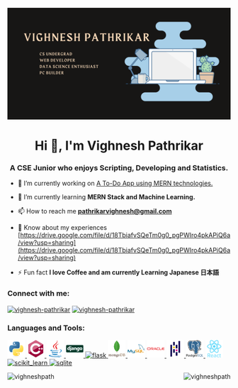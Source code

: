 ![MasterHead](https://raw.githubusercontent.com/VighneshPath/VighneshPath/main/readme_header.png)
<h1 align="center">Hi 👋, I'm Vighnesh Pathrikar</h1>
<h3 align="center">A CSE Junior who enjoys Scripting, Developing and Statistics.</h3>


- 🔭 I’m currently working on [A To-Do App using MERN technologies.](https://github.com/VighneshPath/MERN_ToDo)

- 🌱 I’m currently learning **MERN Stack and Machine Learning.**

- 📫 How to reach me **pathrikarvighnesh@gmail.com**

- 📄 Know about my experiences [https://drive.google.com/file/d/18TbiafvSQeTm0g0_pgPWIro4pkAPiQ6a/view?usp=sharing](https://drive.google.com/file/d/18TbiafvSQeTm0g0_pgPWIro4pkAPiQ6a/view?usp=sharing)

- ⚡ Fun fact **I love Coffee and am currently Learning Japanese 日本語**

<h3 align="left">Connect with me:</h3>
<p align="left">
<a href="https://linkedin.com/in/vighnesh-pathrikar" target="blank"><img align="center" src="https://cdn-icons-png.flaticon.com/512/174/174857.png" alt="vighnesh-pathrikar" height="30" width="30" /></a>
  <a href="mailto:pathrikarvighnesh@gmail.com"><img align="center" src="https://cdn-icons.flaticon.com/png/512/2875/premium/2875435.png?token=exp=1636960404~hmac=4ffb1e347a725918f26b3ff51900f8e1" alt="vighnesh-pathrikar" height="30" width="30" /></a>
</p>

<h3 align="left">Languages and Tools:</h3>

<p align="left"> <a href="https://www.python.org" target="_blank" rel="noreferrer"> <img src="https://raw.githubusercontent.com/devicons/devicon/master/icons/python/python-original.svg" alt="python" width="40" height="40"/> </a>  <a href="https://www.w3schools.com/cpp/" target="_blank" rel="noreferrer"> <img src="https://raw.githubusercontent.com/devicons/devicon/master/icons/cplusplus/cplusplus-original.svg" alt="cplusplus" width="40" height="40"/> </a> <a href="https://www.java.com" target="_blank" rel="noreferrer"> <img src="https://raw.githubusercontent.com/devicons/devicon/master/icons/java/java-original.svg" alt="java" width="40" height="40"/> </a><a href="https://www.djangoproject.com/" target="_blank" rel="noreferrer"> <img src="https://raw.githubusercontent.com/devicons/devicon/master/icons/django/django-original.svg" alt="django" width="40" height="40"/> </a> <a href="https://flask.palletsprojects.com/" target="_blank" rel="noreferrer"> <img src="https://www.vectorlogo.zone/logos/pocoo_flask/pocoo_flask-icon.svg" alt="flask" width="40" height="40"/> </a>  <a href="https://www.mongodb.com/" target="_blank" rel="noreferrer"> <img src="https://raw.githubusercontent.com/devicons/devicon/master/icons/mongodb/mongodb-original-wordmark.svg" alt="mongodb" width="40" height="40"/> </a> <a href="https://www.mysql.com/" target="_blank" rel="noreferrer"> <img src="https://raw.githubusercontent.com/devicons/devicon/master/icons/mysql/mysql-original-wordmark.svg" alt="mysql" width="40" height="40"/> </a> <a href="https://www.oracle.com/" target="_blank" rel="noreferrer"> <img src="https://raw.githubusercontent.com/devicons/devicon/master/icons/oracle/oracle-original.svg" alt="oracle" width="40" height="40"/> </a> <a href="https://pandas.pydata.org/" target="_blank" rel="noreferrer"> <img src="https://raw.githubusercontent.com/devicons/devicon/2ae2a900d2f041da66e950e4d48052658d850630/icons/pandas/pandas-original.svg" alt="pandas" width="40" height="40"/> </a> <a href="https://www.postgresql.org" target="_blank" rel="noreferrer"> <img src="https://raw.githubusercontent.com/devicons/devicon/master/icons/postgresql/postgresql-original-wordmark.svg" alt="postgresql" width="40" height="40"/> </a> <a href="https://reactjs.org/" target="_blank" rel="noreferrer"> <img src="https://raw.githubusercontent.com/devicons/devicon/master/icons/react/react-original-wordmark.svg" alt="react" width="40" height="40"/> </a> <a href="https://scikit-learn.org/" target="_blank" rel="noreferrer"> <img src="https://upload.wikimedia.org/wikipedia/commons/0/05/Scikit_learn_logo_small.svg" alt="scikit_learn" width="40" height="40"/> </a> <a href="https://www.sqlite.org/" target="_blank" rel="noreferrer"> <img src="https://www.vectorlogo.zone/logos/sqlite/sqlite-icon.svg" alt="sqlite" width="40" height="40"/> </a> </p>

<p><img align="left" src="https://github-readme-stats.vercel.app/api/top-langs?username=vighneshpath&show_icons=true&locale=en&layout=compact" alt="vighneshpath" /></p>

<p>&nbsp;<img align="right" src="https://github-readme-stats.vercel.app/api?username=vighneshpath&show_icons=true&locale=en" alt="vighneshpath" /></p>


